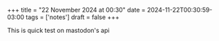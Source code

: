 +++
title = "22 November 2024 at 00:30"
date = 2024-11-22T00:30:59-03:00
tags = ['notes']
draft = false
+++

This is quick test on mastodon's api